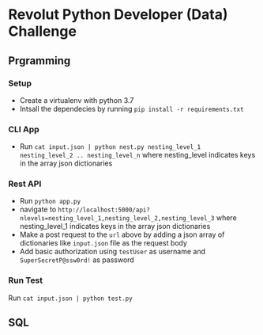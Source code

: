 # Revolut Python Developer (Data) Challenge

## Prgramming

### Setup
- Create a virtualenv with python 3.7
- Intsall the dependecies by running `pip install -r requirements.txt`

### CLI App

- Run `cat input.json | python nest.py nesting_level_1 nesting_level_2 .. nesting_level_n`
where nesting_level indicates keys in the array json dictionaries

### Rest API
- Run `python app.py`
- navigate to `http://localhost:5000/api?nlevels=nesting_level_1,nesting_level_2,nesting_level_3` where nesting_level_1 indicates keys in the array json dictionaries
- Make a post request to the `url` above by adding a json array of dictionaries like `input.json` file as the request body
- Add basic authorization using `testUser` as username and `SuperSecretP@ssw0rd!` as password

### Run Test
Run `cat input.json | python test.py`

## SQL
